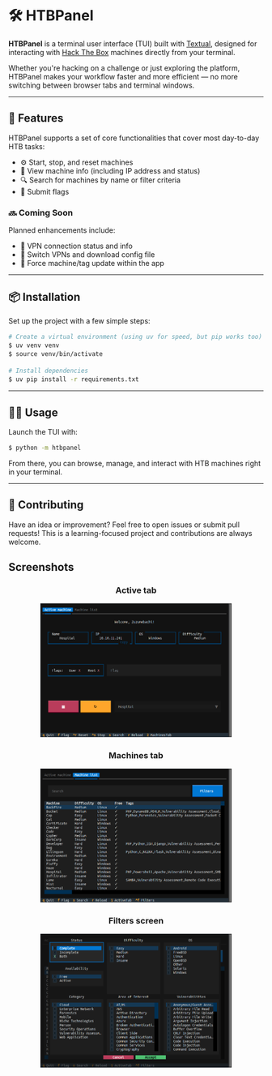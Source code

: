 # 🛠️ HTBPanel

**HTBPanel** is a terminal user interface (TUI) built with [Textual](https://github.com/textualize/textual), designed for interacting with [Hack The Box](https://www.hackthebox.com/) machines directly from your terminal.

Whether you're hacking on a challenge or just exploring the platform, HTBPanel makes your workflow faster and more efficient — no more switching between browser tabs and terminal windows.

---

## 🚀 Features

HTBPanel supports a set of core functionalities that cover most day-to-day HTB tasks:

- ⚙️ Start, stop, and reset machines
- 🧠 View machine info (including IP address and status)
- 🔍 Search for machines by name or filter criteria
- 🏁 Submit flags

### 🔜 Coming Soon
Planned enhancements include:

- 📡 VPN connection status and info
- 🔄 Switch VPNs and download config file
- 🔄 Force machine/tag update within the app

---

## 📦 Installation

Set up the project with a few simple steps:

```bash
# Create a virtual environment (using uv for speed, but pip works too)
$ uv venv venv
$ source venv/bin/activate

# Install dependencies
$ uv pip install -r requirements.txt
```

---

## 🧑‍💻 Usage

Launch the TUI with:

```bash
$ python -m htbpanel
```

From there, you can browse, manage, and interact with HTB machines right in your terminal.

---

## 🙌 Contributing

Have an idea or improvement? Feel free to open issues or submit pull requests! This is a learning-focused project and contributions are always welcome.


## Screenshots

<div align="center">
    <h3>Active tab</h3>
    <img src="images/active_tab.png" width="75%">
</div>


<div align="center">
    <h3>Machines tab</h3>
    <img src="images/machines_tab.png" width="75%">
</div>


<div align="center">
    <h3>Filters screen</h3>
    <img src="images/filters_screen.png" width="75%">
</div>

